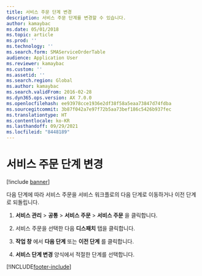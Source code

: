 ```yaml
---
title: 서비스 주문 단계 변경
description: 서비스 주문 단계를 변경할 수 있습니다.
author: kamaybac
ms.date: 05/01/2018
ms.topic: article
ms.prod: ''
ms.technology: ''
ms.search.form: SMAServiceOrderTable
audience: Application User
ms.reviewer: kamaybac
ms.custom: ''
ms.assetid: ''
ms.search.region: Global
ms.author: kamaybac
ms.search.validFrom: 2016-02-28
ms.dyn365.ops.version: AX 7.0.0
ms.openlocfilehash: ee93978cce1936e2df38f58a5eaa73847d74fdba
ms.sourcegitcommit: 3b87f042a7e97f72b5aa73bef186c5426b937fec
ms.translationtype: HT
ms.contentlocale: ko-KR
ms.lasthandoff: 09/29/2021
ms.locfileid: "8448189"
---
```

# <a name="change-the-service-order-stage"></a>서비스 주문 단계 변경 

[!include [banner](../includes/banner.md)]


다음 단계에 따라 서비스 주문을 서비스 워크플로의 다음 단계로 이동하거나 이전 단계로 되돌립니다.

1.  **서비스 관리** \> **공통** \> **서비스 주문** \> **서비스 주문** 을 클릭합니다.

2.  서비스 주문을 선택한 다음 **디스패치** 탭을 클릭합니다.

3.  **작업 창** 에서 **다음 단계** 또는 **이전 단계** 를 클릭합니다.

4.  **서비스 단계 변경** 양식에서 적절한 단계를 선택합니다.




[!INCLUDE[footer-include](../../includes/footer-banner.md)]